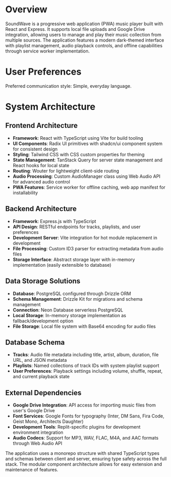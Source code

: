 # Overview

SoundWave is a progressive web application (PWA) music player built with React and Express. It supports local file uploads and Google Drive integration, allowing users to manage and play their music collection from multiple sources. The application features a modern dark-themed interface with playlist management, audio playback controls, and offline capabilities through service worker implementation.

# User Preferences

Preferred communication style: Simple, everyday language.

# System Architecture

## Frontend Architecture
- **Framework**: React with TypeScript using Vite for build tooling
- **UI Components**: Radix UI primitives with shadcn/ui component system for consistent design
- **Styling**: Tailwind CSS with CSS custom properties for theming
- **State Management**: TanStack Query for server state management and React hooks for local state
- **Routing**: Wouter for lightweight client-side routing
- **Audio Processing**: Custom AudioManager class using Web Audio API for advanced audio control
- **PWA Features**: Service worker for offline caching, web app manifest for installability

## Backend Architecture
- **Framework**: Express.js with TypeScript
- **API Design**: RESTful endpoints for tracks, playlists, and user preferences
- **Development Server**: Vite integration for hot module replacement in development
- **File Processing**: Custom ID3 parser for extracting metadata from audio files
- **Storage Interface**: Abstract storage layer with in-memory implementation (easily extensible to database)

## Data Storage Solutions
- **Database**: PostgreSQL configured through Drizzle ORM
- **Schema Management**: Drizzle Kit for migrations and schema management
- **Connection**: Neon Database serverless PostgreSQL
- **Local Storage**: In-memory storage implementation as fallback/development option
- **File Storage**: Local file system with Base64 encoding for audio files

## Database Schema
- **Tracks**: Audio file metadata including title, artist, album, duration, file URL, and JSON metadata
- **Playlists**: Named collections of track IDs with system playlist support
- **User Preferences**: Playback settings including volume, shuffle, repeat, and current playback state

## External Dependencies
- **Google Drive Integration**: API access for importing music files from user's Google Drive
- **Font Services**: Google Fonts for typography (Inter, DM Sans, Fira Code, Geist Mono, Architects Daughter)
- **Development Tools**: Replit-specific plugins for development environment integration
- **Audio Codecs**: Support for MP3, WAV, FLAC, M4A, and AAC formats through Web Audio API

The application uses a monorepo structure with shared TypeScript types and schemas between client and server, ensuring type safety across the full stack. The modular component architecture allows for easy extension and maintenance of features.